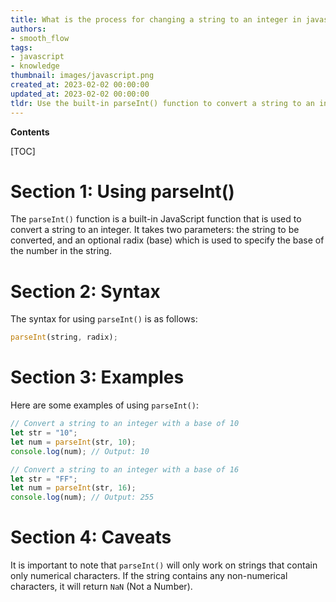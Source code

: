 ```yaml
---
title: What is the process for changing a string to an integer in javascript?
authors:
- smooth_flow
tags:
- javascript
- knowledge
thumbnail: images/javascript.png
created_at: 2023-02-02 00:00:00
updated_at: 2023-02-02 00:00:00
tldr: Use the built-in parseInt() function to convert a string to an integer in JavaScript.
---
```


**Contents**

[TOC]

# Section 1: Using parseInt()
The `parseInt()` function is a built-in JavaScript function that is used to convert a string to an integer. It takes two parameters: the string to be converted, and an optional radix (base) which is used to specify the base of the number in the string.

# Section 2: Syntax
The syntax for using `parseInt()` is as follows:

```javascript
parseInt(string, radix);
```

# Section 3: Examples
Here are some examples of using `parseInt()`:

```javascript
// Convert a string to an integer with a base of 10
let str = "10";
let num = parseInt(str, 10);
console.log(num); // Output: 10

// Convert a string to an integer with a base of 16
let str = "FF";
let num = parseInt(str, 16);
console.log(num); // Output: 255
```

# Section 4: Caveats
It is important to note that `parseInt()` will only work on strings that contain only numerical characters. If the string contains any non-numerical characters, it will return `NaN` (Not a Number).
